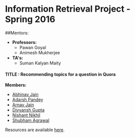# Information Retrieval Project - Spring 2016

##Mentors:
- **Professors:**
	- Pawan Goyal
	- Animesh Mukherjee
- **TA's:**
	- Suman Kalyan Maity

#### TITLE : Recommending topics for a question in Quora


**Members:**
- [Abhinav Jain](https://www.github.com/abhinavjain241) 
- [Adarsh Pandey](https://github.com/pandeyadarsh)
- [Arnav Jain](https://github.com/arnavkj1995)
- [Divyansh Gupta](https://github.com/guptadivyansh)
- [Nishant Nikhil](https://github.com/nishnik/)
- [Shubham Agrawal]()

Resources are available [here](resources.md).
